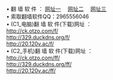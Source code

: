 &#8226; 翻 墙 软 件 ：
<a href="http://ck.otzo.com/f/" target="_blank">网址一</a>
　<a href="http://329.duckdns.org/ff/" target="_blank">网址二</a>
　<a href="http://20.120v.ac/f/" target="_blank">网址三</a>
　<br />
&#8226; 索取翻墙软件QQ：2965556046<br />
&#8226; (C1_电脑)翻 墙 软 件(下载)网址 ：<br />
<a href="http://ck.otzo.com/f/" target="_blank">http://ck.otzo.com/f/</a><br />
<a href="http://329.duckdns.org/f/" target="_blank">http://329.duckdns.org/f/</a><br />
<a href="http://20.120v.ac/f/" target="_blank">http://20.120v.ac/f/</a><br />
&#8226; (C2_手机)翻 墙 软 件(下载)网址 ：<br />
<a href="http://ck.otzo.com/ff/" target="_blank">http://ck.otzo.com/ff/</a><br />
<a href="http://329.duckdns.org/ff/" target="_blank">http://329.duckdns.org/ff/</a><br />
<a href="http://20.120v.ac/ff/" target="_blank">http://20.120v.ac/ff/ </a>
<br />
